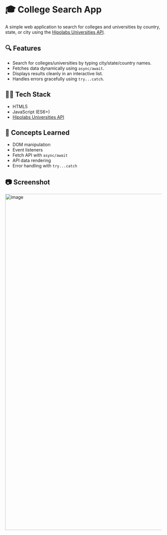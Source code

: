 # 🎓 College Search App

A simple web application to search for colleges and universities by country, state, or city using the [Hipolabs Universities API](http://universities.hipolabs.com/).

## 🔍 Features

- Search for colleges/universities by typing city/state/country names.
- Fetches data dynamically using `async/await`.
- Displays results cleanly in an interactive list.
- Handles errors gracefully using `try...catch`.

## 🧑‍💻 Tech Stack

- HTML5
- JavaScript (ES6+)
- [Hipolabs Universities API](http://universities.hipolabs.com/)

## 🚀 Concepts Learned

- DOM manipulation
- Event listeners
- Fetch API with `async/await`
- API data rendering
- Error handling with `try...catch`


## 📷 Screenshot

<img width="1920" height="1080" alt="image" src="https://github.com/user-attachments/assets/8c6c7144-7b7e-483b-8823-61fafa64289d" />


